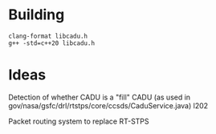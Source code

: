 # Building

```
clang-format libcadu.h
g++ -std=c++20 libcadu.h
```

# Ideas

Detection of whether CADU is a "fill" CADU (as used in gov/nasa/gsfc/drl/rtstps/core/ccsds/CaduService.java) l202

Packet routing system to replace RT-STPS
